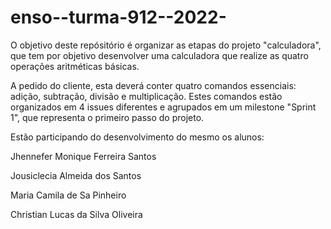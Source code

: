 # enso--turma-912--2022-

O objetivo deste repósitório é organizar as etapas do projeto "calculadora", que tem por objetivo desenvolver uma calculadora que realize as quatro 
operações aritméticas básicas.

A pedido do cliente, esta deverá conter quatro comandos essenciais: adição, subtração, divisão e multiplicação. Estes comandos estão organizados em 4 issues
diferentes e agrupados em um milestone "Sprint 1", que representa o primeiro passo do projeto.

Estão participando do desenvolvimento do mesmo os alunos:

Jhennefer Monique Ferreira Santos 

Jousiclecia Almeida dos Santos

Maria Camila de Sa Pinheiro

Christian Lucas da Silva Oliveira 


